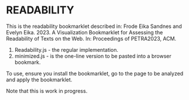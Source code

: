 # READABILITY
This is the readability bookmarklet described in:
Frode Eika Sandnes and Evelyn Eika. 2023. A Visualization Bookmarklet for Assessing the Readability of Texts on the Web. In: Proceedings of PETRA2023, ACM.

1. Readability.js - the regular implementation.
2. minimized.js  - is the one-line version to be pasted into a browser bookmark.

To use, ensure you install the bookmarklet, go to the page to be analyzed and apply the bookmarklet.

Note that this is work in progress.
